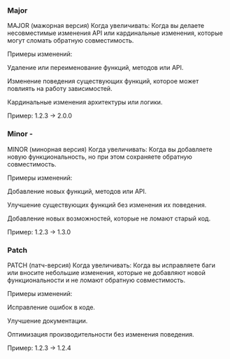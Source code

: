 ### Major
MAJOR (мажорная версия)
Когда увеличивать: Когда вы делаете несовместимые изменения API или кардинальные изменения, которые могут сломать обратную совместимость.

Примеры изменений:

Удаление или переименование функций, методов или API.

Изменение поведения существующих функций, которое может повлиять на работу зависимостей.

Кардинальные изменения архитектуры или логики.

Пример: 1.2.3 → 2.0.0

### Minor - 
MINOR (минорная версия)
Когда увеличивать: Когда вы добавляете новую функциональность, но при этом сохраняете обратную совместимость.

Примеры изменений:

Добавление новых функций, методов или API.

Улучшение существующих функций без изменения их поведения.

Добавление новых возможностей, которые не ломают старый код.

Пример: 1.2.3 → 1.3.0

### Patch
PATCH (патч-версия)
Когда увеличивать: Когда вы исправляете баги или вносите небольшие изменения, которые не добавляют новой функциональности и не ломают обратную совместимость.

Примеры изменений:

Исправление ошибок в коде.

Улучшение документации.

Оптимизация производительности без изменения поведения.

Пример: 1.2.3 → 1.2.4